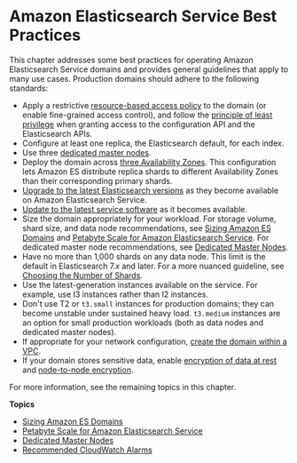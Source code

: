 # Amazon Elasticsearch Service Best Practices<a name="aes-bp"></a>

This chapter addresses some best practices for operating Amazon Elasticsearch Service domains and provides general guidelines that apply to many use cases\. Production domains should adhere to the following standards:
+ Apply a restrictive [resource\-based access policy](es-ac.md#es-ac-types-resource) to the domain \(or enable fine\-grained access control\), and follow the [principle of least privilege](https://docs.aws.amazon.com/IAM/latest/UserGuide/best-practices.html#grant-least-privilege) when granting access to the configuration API and the Elasticsearch APIs\.
+ Configure at least one replica, the Elasticsearch default, for each index\.
+ Use three [dedicated master nodes](es-managedomains-dedicatedmasternodes.md)\.
+ Deploy the domain across [three Availability Zones](es-managedomains-multiaz.md)\. This configuration lets Amazon ES distribute replica shards to different Availability Zones than their corresponding primary shards\.
+ [Upgrade to the latest Elasticsearch versions](es-version-migration.md) as they become available on Amazon Elasticsearch Service\.
+ [Update to the latest service software](es-service-software.md) as it becomes available\.
+ Size the domain appropriately for your workload\. For storage volume, shard size, and data node recommendations, see [Sizing Amazon ES Domains](sizing-domains.md) and [Petabyte Scale for Amazon Elasticsearch Service](petabyte-scale.md)\. For dedicated master node recommendations, see [Dedicated Master Nodes](es-managedomains-dedicatedmasternodes.md)\.
+ Have no more than 1,000 shards on any data node\. This limit is the default in Elasticsearch 7\.*x* and later\. For a more nuanced guideline, see [Choosing the Number of Shards](sizing-domains.md#aes-bp-sharding)\.
+ Use the latest\-generation instances available on the service\. For example, use I3 instances rather than I2 instances\.
+ Don't use T2 or `t3.small` instances for production domains; they can become unstable under sustained heavy load\. `t3.medium` instances are an option for small production workloads \(both as data nodes and dedicated master nodes\)\.
+ If appropriate for your network configuration, [create the domain within a VPC](es-vpc.md)\.
+ If your domain stores sensitive data, enable [encryption of data at rest](encryption-at-rest.md) and [node\-to\-node encryption](ntn.md)\.

For more information, see the remaining topics in this chapter\.

**Topics**
+ [Sizing Amazon ES Domains](sizing-domains.md)
+ [Petabyte Scale for Amazon Elasticsearch Service](petabyte-scale.md)
+ [Dedicated Master Nodes](es-managedomains-dedicatedmasternodes.md)
+ [Recommended CloudWatch Alarms](cloudwatch-alarms.md)